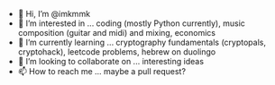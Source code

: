 - 👋 Hi, I’m @imkmmk
- 👀 I’m interested in ... coding (mostly Python currently), music composition (guitar and midi) and mixing, economics
- 🌱 I’m currently learning ... cryptography fundamentals (cryptopals, cryptohack), leetcode problems, hebrew on duolingo
- 💞️ I’m looking to collaborate on ... interesting ideas
- 📫 How to reach me ... maybe a pull request?

<!---
imkmmk/imkmmk is a ✨ special ✨ repository because its `README.md` (this file) appears on your GitHub profile.
You can click the Preview link to take a look at your changes.
--->

